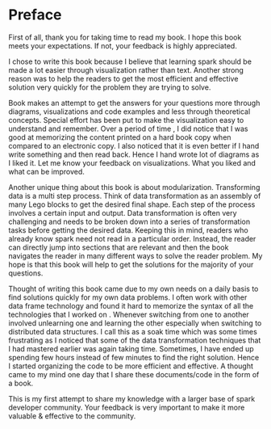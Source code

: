 # Preface

First of all, thank you for taking time to read my book. I hope this book meets your expectations. If not, your feedback is highly appreciated.

I chose to write this book because I believe that learning spark should be made a lot easier through visualization rather than text. Another strong reason was to help the readers to get the most efficient and effective solution very quickly for the problem they are trying to solve.

Book makes an attempt to get the answers for your questions more through diagrams, visualizations and code examples and less through theoretical concepts. Special effort has been put to make the visualization easy to understand and remember. Over a period of time , I did notice that I was good at memorizing the content printed on a hard book copy when compared to an electronic copy. I also noticed that it is even better if I hand write something and then read back.  Hence I hand wrote lot of diagrams as I liked it. Let me know your feedback on visualizations. What you liked and what can be improved.

Another unique thing about this book is about modularization. Transforming data is a multi step process. Think of data transformation as an assembly of many Lego blocks to get the desired final shape. Each step of the process involves a certain input and output. Data transformation is often very challenging and needs to be broken down into a series of transformation tasks before getting the desired data. Keeping this in mind, readers who already know spark need not read in a particular order. Instead, the reader can directly jump into sections that are relevant and then the book navigates the reader in many different ways to solve the reader problem. My hope is that this book will help to get the solutions for the majority of your questions.

Thought of writing this book came due to my own needs on a daily basis to find solutions quickly for my own data problems. I often work with other data frame technology and found it hard to memorize the syntax of all the technologies that I worked on . Whenever switching from one to another involved unlearning one and learning the other especially when switching to distributed data structures.  I call this as a soak time which was some times frustrating as I noticed that some of the data transformation techniques that I had mastered earlier was again taking time.  Sometimes, I have ended up spending few hours instead of few minutes to find the right solution.  Hence I started organizing the code to be more efficient and effective. A thought came to my mind one day that I share these documents/code in the form of a book.

This is my first attempt to share my knowledge with a larger base of spark developer community. Your feedback is very important to make it more valuable & effective to the community. 

